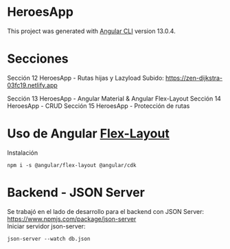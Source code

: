 # HeroesApp

This project was generated with [Angular CLI](https://github.com/angular/angular-cli) version 13.0.4.

# Secciones
Sección 12 HeroesApp - Rutas hijas y Lazyload
Subido: https://zen-dijkstra-03fc19.netlify.app

Sección 13 HeroesApp - Angular Material & Angular Flex-Layout
Sección 14 HeroesApp - CRUD
Sección 15 HeroesApp - Protección de rutas

# Uso de Angular [Flex-Layout](https://www.npmjs.com/package/@angular/flex-layout)
Instalación
```
npm i -s @angular/flex-layout @angular/cdk
```

# Backend - JSON Server  
Se trabajó en el lado de desarrollo para el backend con JSON Server: https://www.npmjs.com/package/json-server  
Iniciar servidor json-server: 
```
json-server --watch db.json
```
